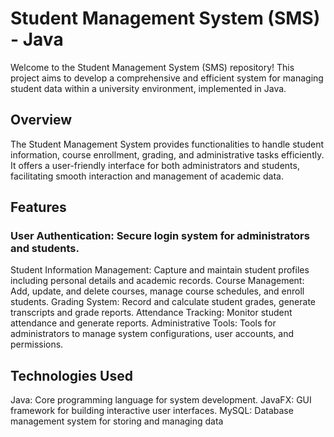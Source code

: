 # Student Management System (SMS) - Java
  Welcome to the Student Management System (SMS) repository! This project aims to develop a comprehensive and efficient system for managing student data within a university environment, implemented in Java.

## Overview
  The Student Management System provides functionalities to handle student information, course enrollment, grading, and administrative tasks efficiently. It offers a user-friendly interface for both 
  administrators and students, facilitating smooth interaction and management of academic data.

## Features
 ### User Authentication: Secure login system for administrators and students.
  Student Information Management: Capture and maintain student profiles including personal details and academic records.
  Course Management: Add, update, and delete courses, manage course schedules, and enroll students.
  Grading System: Record and calculate student grades, generate transcripts and grade reports.
  Attendance Tracking: Monitor student attendance and generate reports.
  Administrative Tools: Tools for administrators to manage system configurations, user accounts, and permissions.

## Technologies Used
  Java: Core programming language for system development.
  JavaFX: GUI framework for building interactive user interfaces.
  MySQL: Database management system for storing and managing data
